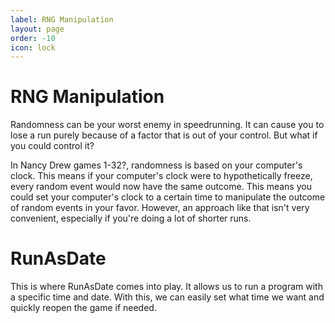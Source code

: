 ```yaml
---
label: RNG Manipulation
layout: page
order: -10
icon: lock
---
```


# RNG Manipulation

Randomness can be your worst enemy in speedrunning. It can cause you to lose a run purely because of a factor that is out of your control. But what if you could control it?

In Nancy Drew games 1-32?, randomness is based on your computer's clock. This means if your computer's clock were to hypothetically freeze, every random event would now have the same outcome. This means you could set your computer's clock to a certain time to manipulate the outcome of random events in your favor. However, an approach like that isn't very convenient, especially if you're doing a lot of shorter runs.

# RunAsDate

This is where RunAsDate comes into play. It allows us to run a program with a specific time and date. With this, we can easily set what time we want and quickly reopen the game if needed. 
